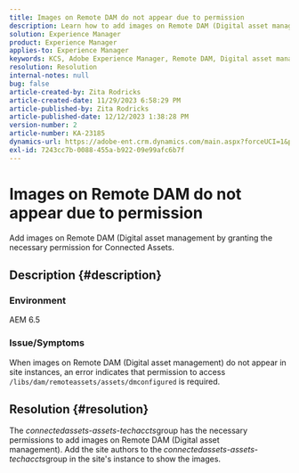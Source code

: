 ```yaml
---
title: Images on Remote DAM do not appear due to permission
description: Learn how to add images on Remote DAM (Digital asset management).
solution: Experience Manager
product: Experience Manager
applies-to: Experience Manager
keywords: KCS, Adobe Experience Manager, Remote DAM, Digital asset management
resolution: Resolution
internal-notes: null
bug: false
article-created-by: Zita Rodricks
article-created-date: 11/29/2023 6:58:29 PM
article-published-by: Zita Rodricks
article-published-date: 12/12/2023 1:38:28 PM
version-number: 2
article-number: KA-23185
dynamics-url: https://adobe-ent.crm.dynamics.com/main.aspx?forceUCI=1&pagetype=entityrecord&etn=knowledgearticle&id=11bf0c46-e98e-ee11-8179-6045bd006793
exl-id: 7243cc7b-0088-455a-b922-09e99afc6b7f
---
```

# Images on Remote DAM do not appear due to permission


Add images on Remote DAM (Digital asset management by granting the necessary permission for Connected Assets.

## Description {#description}


### Environment

AEM 6.5

### Issue/Symptoms

When images on Remote DAM (Digital asset management) do not appear in site instances, an error indicates that permission to access `/libs/dam/remoteassets/assets/dmconfigured` is required.








## Resolution {#resolution}


The *connectedassets-assets-techaccts*group has the necessary permissions to add images on Remote DAM (Digital asset management). Add the site authors to the<b> </b>*connectedassets-assets-techaccts*group in the site's instance to show the images.
